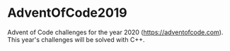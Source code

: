 # AdventOfCode2019
Advent of Code challenges for the year 2020 (https://adventofcode.com). This year's challenges will be solved with C++. 
